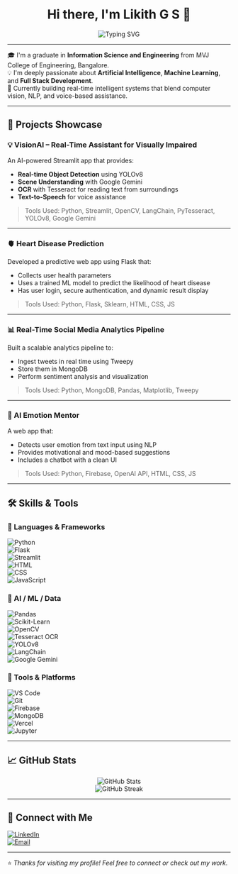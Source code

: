 <h1 align="center">Hi there, I'm Likith G S 👋</h1>

<p align="center">
  <img src="https://readme-typing-svg.demolab.com?font=Fira+Code&pause=1000&color=F78C6C&center=true&vCenter=true&width=435&lines=AI+Engineer+%7C+Python+Developer+%7C+Data+Analyst" alt="Typing SVG" />
</p>

---

🎓 I'm a graduate in **Information Science and Engineering** from MVJ College of Engineering, Bangalore.  
💡 I'm deeply passionate about **Artificial Intelligence**, **Machine Learning**, and **Full Stack Development**.  
🚀 Currently building real-time intelligent systems that blend computer vision, NLP, and voice-based assistance.

---

## 🚀 Projects Showcase

### 💡 VisionAI – Real-Time Assistant for Visually Impaired  
An AI-powered Streamlit app that provides:
- **Real-time Object Detection** using YOLOv8
- **Scene Understanding** with Google Gemini
- **OCR** with Tesseract for reading text from surroundings
- **Text-to-Speech** for voice assistance  
> Tools Used: Python, Streamlit, OpenCV, LangChain, PyTesseract, YOLOv8, Google Gemini

---

### 🫀 Heart Disease Prediction  
Developed a predictive web app using Flask that:
- Collects user health parameters
- Uses a trained ML model to predict the likelihood of heart disease
- Has user login, secure authentication, and dynamic result display  
> Tools Used: Python, Flask, Sklearn, HTML, CSS, JS

---

### 📊 Real-Time Social Media Analytics Pipeline  
Built a scalable analytics pipeline to:
- Ingest tweets in real time using Tweepy
- Store them in MongoDB
- Perform sentiment analysis and visualization  
> Tools Used: Python, MongoDB, Pandas, Matplotlib, Tweepy

---

### 🧠 AI Emotion Mentor  
A web app that:
- Detects user emotion from text input using NLP
- Provides motivational and mood-based suggestions
- Includes a chatbot with a clean UI  
> Tools Used: Python, Firebase, OpenAI API, HTML, CSS, JS

---

## 🛠️ Skills & Tools

### 🚀 Languages & Frameworks  
![Python](https://img.shields.io/badge/-Python-3776AB?logo=python&logoColor=white)  
![Flask](https://img.shields.io/badge/-Flask-000000?logo=flask)  
![Streamlit](https://img.shields.io/badge/-Streamlit-FF4B4B?logo=streamlit&logoColor=white)  
![HTML](https://img.shields.io/badge/-HTML5-E34F26?logo=html5&logoColor=white)  
![CSS](https://img.shields.io/badge/-CSS3-1572B6?logo=css3)  
![JavaScript](https://img.shields.io/badge/-JavaScript-F7DF1E?logo=javascript&logoColor=black)

### 🧠 AI / ML / Data  
![Pandas](https://img.shields.io/badge/-Pandas-150458?logo=pandas)  
![Scikit-Learn](https://img.shields.io/badge/-Scikit%20Learn-F7931E?logo=scikit-learn&logoColor=white)  
![OpenCV](https://img.shields.io/badge/-OpenCV-5C3EE8?logo=opencv&logoColor=white)  
![Tesseract OCR](https://img.shields.io/badge/-Tesseract-4285F4?logo=google)  
![YOLOv8](https://img.shields.io/badge/-YOLOv8-00FFFF?logo=yolo)  
![LangChain](https://img.shields.io/badge/-LangChain-3C3C3C)  
![Google Gemini](https://img.shields.io/badge/-Gemini-4285F4?logo=google)

### 🧰 Tools & Platforms  
![VS Code](https://img.shields.io/badge/-VSCode-007ACC?logo=visual-studio-code)  
![Git](https://img.shields.io/badge/-Git-F05032?logo=git&logoColor=white)  
![Firebase](https://img.shields.io/badge/-Firebase-FFCA28?logo=firebase&logoColor=black)  
![MongoDB](https://img.shields.io/badge/-MongoDB-47A248?logo=mongodb&logoColor=white)  
![Vercel](https://img.shields.io/badge/-Vercel-000000?logo=vercel)  
![Jupyter](https://img.shields.io/badge/-Jupyter-F37626?logo=jupyter&logoColor=white)

---

## 📈 GitHub Stats

<p align="center">
  <img src="https://github-readme-stats.vercel.app/api?username=likithg7&show_icons=true&theme=tokyonight" alt="GitHub Stats" />
  <br/>
  <img src="https://streak-stats.demolab.com?user=likithg7&theme=tokyonight" alt="GitHub Streak" />
</p>

---

## 🔗 Connect with Me

[![LinkedIn](https://img.shields.io/badge/-LinkedIn-0A66C2?logo=linkedin&logoColor=white)](https://www.linkedin.com/in/likithgs)  
[![Email](https://img.shields.io/badge/-Email-D14836?logo=gmail&logoColor=white)](mailto:likithgs7@gmail.com)

---

⭐️ *Thanks for visiting my profile! Feel free to connect or check out my work.*  
